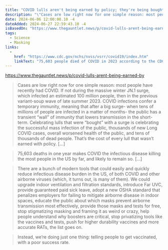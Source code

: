 ```yaml
---
title: "COVID lulls aren't being earned by policy; they're being bought with infections and deaths"
description: "\"Cases are low right now for one simple reason: most people have recently had COVID. If not during the massive winter JN.1 surge, which infected an estimated 100 million people, then in the previous variant-soup wave of late summer 2023.\""
date: 2024-06-06 12:00:00.10 -4
dateAdded: 2024-06-27 22:59:43.10 -4
isBasedOn: "https://www.thegauntlet.news/p/covid-lulls-arent-being-earned-by"
tags:
  - Science
  - Masking
links:
  -
    href: "https://www.cdc.gov/nchs/nvss/vsrr/covid19/index.htm"
    linkText: "75,603 people died of COVID in 2023 according to the CDC"
---
```


https://www.thegauntlet.news/p/covid-lulls-arent-being-earned-by

> Cases are low right now for one simple reason: most people have recently had COVID. If not during the massive winter JN.1 surge, which infected an estimated 100 million people, then in the previous variant-soup wave of late summer 2023. COVID infections confer a temporary immunity, meaning that after a big surge- when tens of millions of people are infected in a matter of months- the public has a transient “wall” of immunity that lowers transmission in the short-term. Celebrating lulls that were “bought” with a surge is celebrating the successful mass infection of the public, thousands of new Long COVID cases, overall worsened health of the public, and tens of thousands of dead people. That’s the cost of every lull that wasn’t earned with policy. [...]

> 75,603 deaths in one year makes COVID the infectious disease killing the most people in the US by far, and likely to remain so. [...]

> There are a bunch of modern tools that could easily and quickly reduce infectious disease burden in the US, of both COVID and other airborne viruses (which, it turns out, is many of them). We could upgrade indoor ventilation and filtration standards, introduce Far UVC, provide guaranteed paid sick leave, adopt a new OSHA standard that penalizes employers for failing to mitigate airborne disease in indoor spaces, educate the public about which masks prevent airborne transmission most effectively, provide those masks and tests for free, stop stigmatizing masking and framing it as weird or crazy, help people understand why boosters are critical, stop privatizing tools like the vaccines and tests, push for higher durability vaccines and more accurate RATs, the list goes on.

> Instead, we’re doing just one thing: telling people to get vaccinated, with a poor success rate.
